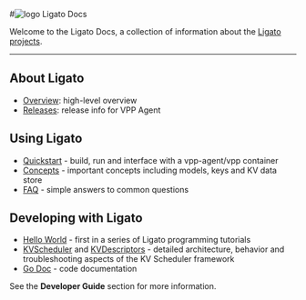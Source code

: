 #![logo](img/ligato/ligato-dark.png) <span >Ligato Docs</span>

Welcome to the Ligato Docs, a collection of information about the [Ligato projects](https://github.com/ligato).

---

## About Ligato

- [Overview](intro/overview.md): high-level overview
- [Releases](https://github.com/ligato/vpp-agent/releases): release info for VPP Agent

## Using Ligato

- [Quickstart](user-guide/quickstart.md) - build, run and interface with a vpp-agent/vpp container
- [Concepts](user-guide/concepts.md) - important concepts including models, keys and KV data store
- [FAQ](intro/faq.md) - simple answers to common questions

## Developing with Ligato

- [Hello World](tutorials/01_hello-world.md) - first in a series of Ligato programming tutorials
- [KVScheduler](developer-guide/kvscheduler.md) and [KVDescriptors](developer-guide/kvdescriptor.md) - detailed architecture, behavior and troubleshooting aspects of the KV Scheduler framework
- [Go Doc](https://godoc.org/github.com/ligato/vpp-agent) - code documentation

See the **Developer Guide** section for more information.

